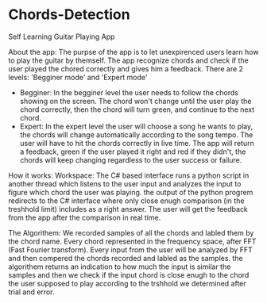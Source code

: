 # Chords-Detection
Self Learning Guitar Playing App

About the app:
The purpse of the app is to let unexpirenced users learn how to play the guitar by themself.
The app recognize chords and check if the user played the chored correctly and gives him a feedback.
There are 2 levels: 'Begginer mode' and 'Expert mode'
- Begginer: In the begginer level the user needs to follow the chords showing on the screen.
The chord won't change until the user play the chord correctly, then the chord will turn green, and continue to the next chord.
- Expert: In the expert level the user will choose a song he wants to play, the chords will change automatically according to the song tempo.
The user will have to hit the chords correctly in live time. The app will return a feedback, green if the user played it right and red if they didn't,
the chords will keep changing regardless to the user success or failure.

How it works:
Workspace: The C# based interface runs a python script in another thread which listens to the user input and analyzes the input to figure which chord the user was playing.
the output of the python progrem redirects to the C# interface where only close enugh comparison (in the treshhold limit) includes as a right answer.
The user will get the feedback from the app after the comparison in real time.

The Algorithem:
We recorded samples of all the chords and labled them by the chord name. Every chord represented in the frequency space,
after FFT (Fast Fourier transform). Every input from the user will be analyzed by FFT and then compered the chords recorded and labled as the samples.
the algorithem returns an indication to how much the input is similar the samples and then we check if the input chord is close enugh to
the chord the user supposed to play according to the trshhold we determined after trial and error.
